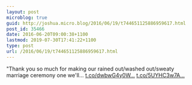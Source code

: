 ```yaml
---
layout: post
microblog: true
guid: http://joshua.micro.blog/2016/06/19/t744651125886959617.html
post_id: 35466
date: 2016-06-20T09:00:38+1100
lastmod: 2019-07-30T17:41:22+1100
type: post
url: /2016/06/19/t744651125886959617.html
---
```

"Thank you so much for making our rained out/washed out/sweaty marriage ceremony one we'll… [t.co/dwbwG4y0W...](https://t.co/dwbwG4y0Wj) [t.co/5UYHC3w7A...](https://t.co/5UYHC3w7AN)
